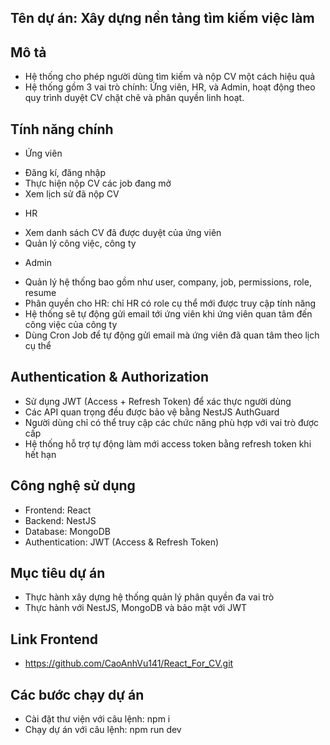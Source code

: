
## Tên dự án: Xây dựng nền tảng tìm kiếm việc làm

## Mô tả
- Hệ thống cho phép người dùng tìm kiếm và nộp CV một cách hiệu quả
- Hệ thống gồm 3 vai trò chính: Ứng viên, HR, và Admin, hoạt động theo quy trình duyệt CV chặt chẽ và phân quyền linh hoạt.

## Tính năng chính
* Ứng viên
- Đăng kí, đăng nhập
- Thực hiện nộp CV các job đang mở
- Xem lịch sử đã nộp CV
* HR 
- Xem danh sách CV đã được duyệt của ứng viên
- Quản lý công việc, công ty

* Admin
- Quản lý hệ thống bao gồm như user, company, job, permissions, role, resume
- Phân quyền cho HR: chỉ HR có role cụ thể mới được truy cập tính năng
- Hệ thống sẽ tự động gửi email tới ứng viên khi ứng viên quan tâm đến công việc của công ty
- Dùng Cron Job để tự động gửi email mà ứng viên đã quan tâm theo lịch cụ thể

## Authentication & Authorization
- Sử dụng JWT (Access + Refresh Token) để xác thực người dùng
- Các API quan trọng đều được bảo vệ bằng NestJS AuthGuard
- Người dùng chỉ có thể truy cập các chức năng phù hợp với vai trò được cấp
- Hệ thống hỗ trợ tự động làm mới access token bằng refresh token khi hết hạn

## Công nghệ sử dụng
- Frontend: React
- Backend: NestJS
- Database: MongoDB
- Authentication: JWT (Access & Refresh Token)

## Mục tiêu dự án
- Thực hành xây dựng hệ thống quản lý phân quyền đa vai trò
- Thực hành với NestJS, MongoDB và bảo mật với JWT

## Link Frontend
- https://github.com/CaoAnhVu141/React_For_CV.git

## Các bước chạy dự án
- Cài đặt thư viện với câu lệnh: npm i
- Chạy dự án với câu lệnh: npm run dev
